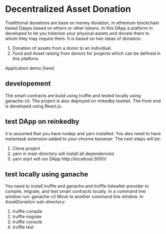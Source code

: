 # Decentralized Asset Donation
Tradittional donations are base on money donation, in ethereum blockchain based Dapps based on ethers or other tokens. In this DApp a platform in developed to let you tokenize your physical assets and donate them to whom they may require them. 
It is based on two ideas of donation:
1. Donation of assets from a donor to an individual.
2. Fund and Asset raising from donors for projects which can be defined in this platform.

Application demo [here]

## developement
The smart contracts are build using truffle and tested locally using ganache-cli. The project is also deployed on rinkedby testnet. The front end is developed using React.js.
## test DApp on reinkedby
it is assumed that you have nodejs and yarn installed. You also need to have metamask extension added to your chrome beowser.
The next steps will be:
1. Clone project
2. yarn in main directory will install all dependencies
3. yarn start will run DApp http://localhost:3000/


## test locally using ganache
You need to install truffle and ganache and truffle hdwallet-provider to compile, migrate, and test smart contracts locally.
In a command line window run: ganache-cli
Move to another command line window.
In AssetDonation sub-directory:
1. truffle compile
2. truffle migrate
3. truffle console
4. truffle test